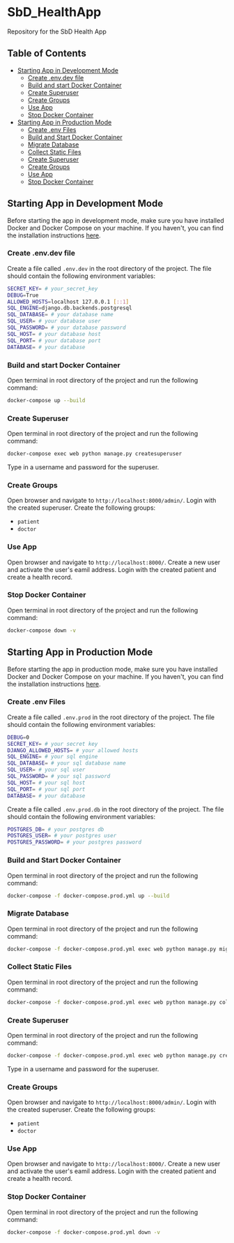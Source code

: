 # SbD_HealthApp <!-- omit in toc -->
Repository for the SbD Health App

## Table of Contents <!-- omit in toc -->
- [Starting App in Development Mode](#starting-app-in-development-mode)
	- [Create .env.dev file](#create-envdev-file)
	- [Build and start Docker Container](#build-and-start-docker-container)
	- [Create Superuser](#create-superuser)
	- [Create Groups](#create-groups)
	- [Use App](#use-app)
	- [Stop Docker Container](#stop-docker-container)
- [Starting App in Production Mode](#starting-app-in-production-mode)
	- [Create .env Files](#create-env-files)
	- [Build and Start Docker Container](#build-and-start-docker-container-1)
	- [Migrate Database](#migrate-database)
	- [Collect Static Files](#collect-static-files)
	- [Create Superuser](#create-superuser-1)
	- [Create Groups](#create-groups-1)
	- [Use App](#use-app-1)
	- [Stop Docker Container](#stop-docker-container-1)


## Starting App in Development Mode
Before starting the app in development mode, make sure you have installed Docker and Docker Compose on your machine. If you haven't, you can find the installation instructions [here](https://docs.docker.com/compose/install/).

### Create .env.dev file
Create a file called `.env.dev` in the root directory of the project. The file should contain the following environment variables:

```bash
SECRET_KEY= # your_secret_key
DEBUG=True
ALLOWED_HOSTS=localhost 127.0.0.1 [::1]
SQL_ENGINE=django.db.backends.postgresql
SQL_DATABASE= # your database name
SQL_USER= # your database user
SQL_PASSWORD= # your database password
SQL_HOST= # your database host
SQL_PORT= # your database port
DATABASE= # your database 
```
### Build and start Docker Container
Open terminal in root directory of the project and run the following command:
```bash
docker-compose up --build
```
### Create Superuser
Open terminal in root directory of the project and run the following command:
```bash
docker-compose exec web python manage.py createsuperuser
```
Type in a username and password for the superuser.
### Create Groups
Open browser and navigate to `http://localhost:8000/admin/`. Login with the created superuser. Create the following groups:
- `patient`
- `doctor`

### Use App
Open browser and navigate to `http://localhost:8000/`. Create a new user and activate the user's eamil address. Login with the created patient and create a health record. 

### Stop Docker Container
Open terminal in root directory of the project and run the following command:
```bash
docker-compose down -v
```

## Starting App in Production Mode
Before starting the app in production mode, make sure you have installed Docker and Docker Compose on your machine. If you haven't, you can find the installation instructions [here](https://docs.docker.com/compose/install/).

### Create .env Files
Create a file called `.env.prod` in the root directory of the project. The file should contain the following environment variables:

```bash
DEBUG=0
SECRET_KEY= # your secret key
DJANGO_ALLOWED_HOSTS= # your allowed hosts
SQL_ENGINE= # your sql engine
SQL_DATABASE= # your sql database name
SQL_USER= # your sql user
SQL_PASSWORD= # your sql password
SQL_HOST= # your sql host
SQL_PORT= # your sql port
DATABASE= # your database
```
Create a file called `.env.prod.db` in the root directory of the project. The file should contain the following environment variables:

```bash
POSTGRES_DB= # your postgres db
POSTGRES_USER= # your postgres user
POSTGRES_PASSWORD= # your postgres password
```
### Build and Start Docker Container
Open terminal in root directory of the project and run the following command:
```bash
docker-compose -f docker-compose.prod.yml up --build
```
### Migrate Database
Open terminal in root directory of the project and run the following command:
```bash
docker-compose -f docker-compose.prod.yml exec web python manage.py migrate --noinput
```
### Collect Static Files
Open terminal in root directory of the project and run the following command:
```bash
docker-compose -f docker-compose.prod.yml exec web python manage.py collectstatic --no-input --clear
```

### Create Superuser
Open terminal in root directory of the project and run the following command:
```bash
docker-compose -f docker-compose.prod.yml exec web python manage.py createsuperuser
```
Type in a username and password for the superuser.
### Create Groups
Open browser and navigate to `http://localhost:8000/admin/`. Login with the created superuser. Create the following groups:
- `patient`
- `doctor`

### Use App
Open browser and navigate to `http://localhost:8000/`. Create a new user and activate the user's eamil address. Login with the created patient and create a health record.

### Stop Docker Container
Open terminal in root directory of the project and run the following command:
```bash
docker-compose -f docker-compose.prod.yml down -v
```
